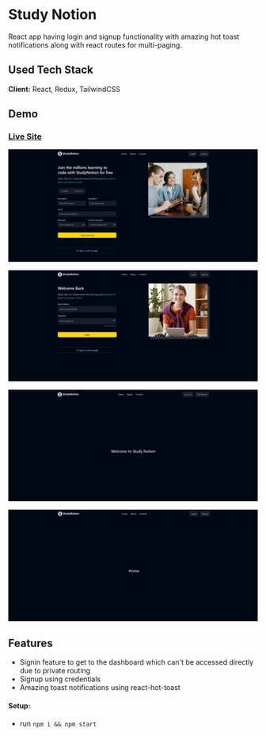 # Study Notion

React app having login and signup functionality with amazing hot toast notifications along with react routes for multi-paging.


## Used Tech Stack
**Client:** React, Redux, TailwindCSS



## Demo
### [Live Site](https://react-projects-2klwotnlq-himanshudhillon09s-projects.vercel.app/)

![study-notion](https://github.com/himanshudhillon09/React-Projects/blob/main/study-notion/screenshots/ss1.png)

![study-notion](https://github.com/himanshudhillon09/React-Projects/blob/main/study-notion/screenshots/ss2.png)

![study-notion](https://github.com/himanshudhillon09/React-Projects/blob/main/study-notion/screenshots/ss3.png)

![study-notion](https://github.com/himanshudhillon09/React-Projects/blob/main/study-notion/screenshots/ss4.png)
## Features

  - Signin feature to get to the dashboard which can't be accessed directly due to private routing
  - Signup using credentials
  - Amazing toast notifications using react-hot-toast


#### Setup:
- run ```npm i && npm start```
